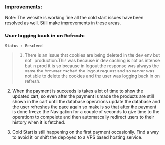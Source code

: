 ### Improvements:

Note: The website is working fine all the cold start issues have been resolved as well. Still make improvements in these areas.

### User logging back in on Refresh: 
    Status : Resolved
> 1. There is an issue that cookies are being deleted in the dev env but not i production.This was because in dev caching is not as intense but in prod it is so because in logout the response was always the same the browser cached the logout request and so server was not able to delete the cookies and the user was logging back in on refresh.


2. When the payment is succeeds is takes a lot of time to show the updated cart, so even after the payment is made the products are still shown in the cart until the database operations update the database and the user refreshes the page again so make is so that after the payment is done freeze the Navigation for a couple of seconds to give time to the operations to compelete and then automatically redirect users to their history when it is fetched.

3. Cold Start is still happening on the first payment occasionlly. Find a way to avoid it, or shift the deployed to a VPS based hosting service.